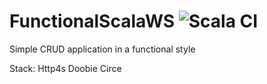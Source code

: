 # FunctionalScalaWS ![Scala CI](https://github.com/Adriani277/functional-scala-ws/workflows/Scala%20CI/badge.svg)
Simple CRUD application in a functional style

Stack:
Http4s
Doobie
Circe
